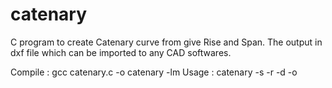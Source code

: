 # catenary
C program to create Catenary curve from give Rise and Span. The output in dxf file which can be imported to any CAD softwares.

Compile : gcc catenary.c -o catenary -lm
Usage : catenary -s <span> -r <rise> -d <divisions> -o <dxfFile> 
